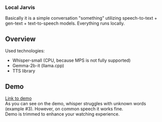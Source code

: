 ### Local Jarvis

Basically it is a simple conversation "something" utilizing speech-to-text + gen-text + text-to-speech models.
Everything runs locally.

## Overview
Used technologies:
- Whisper-small (CPU, because MPS is not fully supported)
- Gemma-2b-it (llama.cpp)
- TTS library

## Demo
[Link to demo](https://drive.google.com/file/d/1-Bh8HNeQvUSscbXIppwndH6kXztdeAr3/view) \
As you can see on the demo, whisper struggles with unknown words (example #3). However, on common speech it works fine. \
Demo is trimmed to enhance your watching experience. 